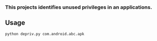 ### This projects identifies unused privileges in an applications.

## Usage
```
python depriv.py com.android.abc.apk
```
